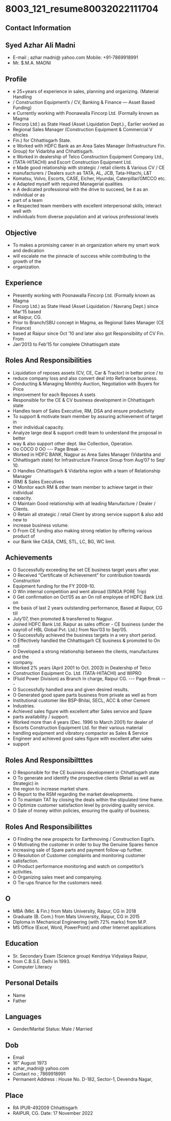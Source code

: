 # 8003_121_resume80032022111704

## Contact Information



## Syed Azhar Ali Madni

* E-mail ; azhar madni@ yahoo.com Mobile: +91-7869918991
* Mr. $.M.A. MADNI


## Profile

* e 25+years of experience in sales, planning and organizing. (Material Handling
* / Construction Equipment’s / CV, Banking & Finance — Asset Based Funding)
* e Currently working with Poonawalla Fincorp Ltd. (Formally known as Magma
* Fincorp Ltd.) as State Head (Asset Liquidation Dept.)., Earlier worked as
* Regional Sales Manager (Construction Equipment & Commercial V ehicles
* Fin.) for Chhattisgarh State.
* e Worked with HDFC Bank as an Area Sales Manager (Infrastructure Fin.
* Group) for Vidarbha and Chhattisgarh.
* e Worked in dealership of Telco Construction Equipment Company Ltd.,
* (TATA-HITACHI) and Escort Construction Equipment Ltd.
* e Made good relationship with strategic / retail clients & Various CV / CE
* manufacturers / Dealers such as TATA, AL, JCB, Tata-Hitachi, L&T
* Komatsu, Volvo, Escorts, CASE, Eicher, Hyundai, Caterpillar/GMCCO etc.
* e Adapted myself with required Managerial qualities.
* e A dedicated professional with the drive to succeed, be it as an individual or as
* part of a team
* e Respected team members with excellent interpersonal skills, interact well with
* individuals from diverse population and at various professional levels


## Objective

* To makes a promising career in an organization where my smart work and dedication
* will escalate me the pinnacle of success while contributing to the growth of the
* organization.


## Experience

* Presently working with Poonawalla Fincorp Ltd. (Formally known as Magma
* Fincorp Ltd.) as State Head (Asset Liquidation / Navrang Dept.) since Mar’15 based
* at Raipur, CG.
* Prior to Branch/SBU concept in Magma, as Regional Sales Manager (CE Finance)
* based at Raipur since Oct ’10 and later also got Responsibility of CV Fin. From
* Jan’2013 to Feb’15 for complete Chhattisgarh state


## Roles And Responsibilities

* Liquidation of reposes assets (CV, CE, Car & Tractor) in better price / to
* reduce company loss and also convert deal into Refinance business.
* Conducting & Managing Monthly Auction, Negotiation with Buyers for Price
* improvement for each Reposes A ssets
* Responsible for the CE & CV business development in Chhattisgarh state
* Handles team of Sales Executive, RM, DSA and ensure productivity
* To support & motivate team member by assuring achievement of target in
* their individual capacity.
* Analyze large deal & support credit team to understand the proposal in better
* way & also support other dept. like Collection, Operation.
* Oo COCO 0 OO
--- Page Break ---
* Worked in HDFC BANK, Nagpur as Area Sales Manager (Vidarbha and
* Chhattisgarh state) for Infrastructure Finance Group from Aug’07 to Sep’ 10.
* O Handles Chhattisgarh & Vidarbha region with a team of Relationship Manager
* (RM) & Sales Executives
* O Monitor each RM & other team member to achieve target in their individual
* capacity.
* O Maintain Good relationship with all leading Manufacture / Dealer / Clients.
* O Retain all strategic / retail Client by strong service support & also add new to
* increase business volume.
* O From CE funding also making strong relation by offering various product of
* our Bank like CASA, CMS, STL, LC, BG, WC limit.


## Achievements

* O Successfully exceeding the set CE business target years after year.
* O Received “Certificate of Achievement” for contribution towards Construction
* Equipment funding for the FY 2009-10.
* O Win internal competition and went abroad (SINGA PORE Trip)
* 0 Get confirmation on Oct’05 as an On roll employee of HDFC Bank Ltd. on
* the basis of last 2 years outstanding performance, Based at Raipur, CG till
* July’07, then promoted & transferred to Nagpur.
* Joined HDFC Bank Ltd. Raipur as sales officer - CE business (under the
* oayroll of HBL Global Pvt. Ltd.) from Nov’03 to Sep’05.
* O Successfully achieved the business targets in a very short period.
* O Effectively handled the Chhattisgarh CE business & promoted to On roll
* O Developed a strong relationship between the clients, manufactures and the
* company.
* Worked 2% years (April 2001 to Oct. 2003) in Dealership of Telco
* Construction Equipment Co. Ltd. (TATA-HITACHI) and WIPRO
* (Fluid Power Division) as Branch In charge, Raipur CG.
--- Page Break ---
* O Successfully handled area and given desired results.
* O Generated good spare parts business from private as well as from
* Institutional customer like BSP-Bhilai, SECL, ACC & other Cement
* Industries.
* Achieved sales figure with excellent after Sales service and Spare
* parts availability / support.
* Worked more than 4 years (Dec. 1996 to March 2001) for dealer of
* Escorts Construction Equipment Ltd. for their various material
* handling equipment and vibratory compactor as Sales & Service
* Engineer and achieved good sales figure with excellent after sales
* support


## Roles And Responsibiltttes

* O Responsible for the CE business development in Chhattisgarh state
* O To generate and identify the prospective clients (Retail as well as Strategic) in
* the region to increase market share.
* O Report to the RSM regarding the market developments.
* O To maintain TAT by closing the deals within the stipulated time frame.
* O Optimize customer satisfaction level by providing quality service.
* O Sale of money within policies, ensuring the quality of business.


## Roles And Responsibilittes

* O Finding the new prospects for Earthmoving / Construction Eqpt’s.
* O Motivating the customer in order to buy the Genuine Spares hence
* increasing sale of Spare parts and payment follow-up further.
* O Resolution of Customer complaints and monitoring customer
* satisfaction.
* O Product performance monitoring and watch on competitor’s
* activities.
* O Organizing sales meet and companying.
* O Tie-ups finance for the customers need.


## O

* MBA (Mkt. & Fin.) from Mats University, Raipur, CG in 2018
* Graduate (B. Com.) from Mats University, Raipur, CG in 2015
* Diploma in Mechanical Engineering (with 72% marks) from M.P.
* MS Office (Excel, Word, PowerPoint) and other Internet applications


## Education

* Sr. Secondary Exam (Science group) Kendriya Vidyalaya Raipur,
* from C.B.S.E. Delhi in 1993.
* Computer Literacy


## Personal Details

* Name
* Father


## Languages

* Gender/Marital Status: Male / Married


## Dob

* Email
* 16" August 1973
* azhar_madni@ yahoo.com
* Contact no ; 7869918991
* Permanent Address : House No. D-182, Sector-1, Devendra Nagar,


## Place

* RA IPUR-492009 Chhattisgarh
* RAIPUR, CG. Date: 17 November 2022

